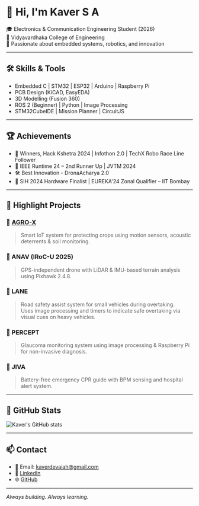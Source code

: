 # 👋 Hi, I'm Kaver S A

🎓 Electronics & Communication Engineering Student (2026)  
📍 Vidyavardhaka College of Engineering  
🚀 Passionate about embedded systems, robotics, and innovation

---

## 🛠️ Skills & Tools

- Embedded C | STM32 | ESP32 | Arduino | Raspberry Pi
- PCB Design (KiCAD, EasyEDA)
- 3D Modelling (Fusion 360)
- ROS 2 (Beginner) | Python | Image Processing
- STM32CubeIDE | Mission Planner | CircuitJS

---

## 🏆 Achievements

- 🥇 Winners, Hack Kshetra 2024 | Infothon 2.0 | TechX Robo Race Line Follower
- 🥈 IEEE Runtime 24 – 2nd Runner Up | JVTM 2024
- 🛠️ Best Innovation - DronaAcharya 2.0
- 🏁 SIH 2024 Hardware Finalist | EUREKA'24 Zonal Qualifier – IIT Bombay

---

## 📂 Highlight Projects

### 🔹 [AGRO-X](https://github.com/kaver06/AGRO-X)
> Smart IoT system for protecting crops using motion sensors, acoustic deterrents & soil monitoring.

### 🔹 ANAV (IRoC-U 2025)
> GPS-independent drone with LiDAR & IMU-based terrain analysis using Pixhawk 2.4.8.

### 🔹 LANE
> Road safety assist system for small vehicles during overtaking.  
> Uses image processing and timers to indicate safe overtaking via visual cues on heavy vehicles.

### 🔹 PERCEPT
> Glaucoma monitoring system using image processing & Raspberry Pi for non-invasive diagnosis.

### 🔹 JIVA
> Battery-free emergency CPR guide with BPM sensing and hospital alert system.

---

## 📌 GitHub Stats

![Kaver's GitHub stats](https://github-readme-stats.vercel.app/api?username=kaver06&show_icons=true&theme=tokyonight)

---

## 📫 Contact

- 📧 Email: [kaverdevaiah@gmail.com](mailto:kaverdevaiah@gmail.com)
- 🔗 [LinkedIn](https://linkedin.com/in/kaverdevaiah)
- 🌐 [GitHub](https://github.com/kaver06)

---

_Always building. Always learning._
